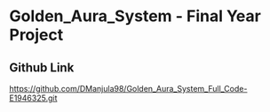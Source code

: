 # Golden_Aura_System - Final Year Project

## Github Link
https://github.com/DManjula98/Golden_Aura_System_Full_Code-E1946325.git


